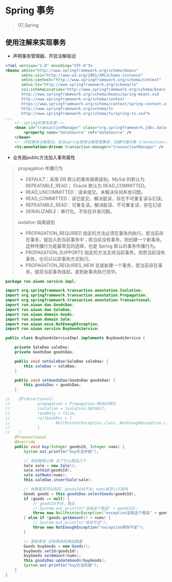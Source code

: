 # Spring 事务

> 07_Spring

## 使用注解来实现事务

- 声明事务管理器、开启注解驱动

```xml
<?xml version="1.0" encoding="UTF-8"?>
<beans xmlns="http://www.springframework.org/schema/beans"
       xmlns:xsi="http://www.w3.org/2001/XMLSchema-instance"
       xmlns:context="http://www.springframework.org/schema/context"
       xmlns:tx="http://www.springframework.org/schema/tx"
       xsi:schemaLocation="http://www.springframework.org/schema/beans
       http://www.springframework.org/schema/beans/spring-beans.xsd
       http://www.springframework.org/schema/context
       https://www.springframework.org/schema/context/spring-context.xsd
       http://www.springframework.org/schema/tx
       http://www.springframework.org/schema/tx/spring-tx.xsd">
...    
	<!--spring的事务处理-->
    <bean id="transactionManager" class="org.springframework.jdbc.datasource.DataSourceTransactionManager">
        <property name="dataSource" ref="dateSource" />
    </bean>
    <!--开启事务注解驱动，告诉spring使用注解管理事务，创建代理对象 transaction-manager:事务管理器对象的id-->
    <tx:annotation-driven transaction-manager="transactionManager" />
```

- 业务层public方法加入事务属性

> propagation 传播行为
>
> - DEFAULT：采用 DB 默认的事务隔离级别。MySql 的默认为 REPEATABLE_READ； Oracle 默认为 READ_COMMITTED。
> - READ_UNCOMMITTED：读未提交。未解决任何并发问题。
> - READ_COMMITTED：读已提交。解决脏读，存在不可重复读与幻读。
> - REPEATABLE_READ：可重复读。解决脏读、不可重复读，存在幻读
> - SERIALIZABLE：串行化。不存在并发问题。
>
> isolation 隔离级别
>
> - PROPAGATION_REQUIRED 指定的方法必须在事务内执行。若当前存在事务，就加入到当前事务中；若当前没有事务，则创建一个新事务。这种传播行为是最常见的选择，也是 Spring 默认的事务传播行为。
> - PROPAGATION_SUPPORTS 指定的方法支持当前事务，但若当前没有事务，也可以以非事务方式执行。
> - PROPAGATION_REQUIRES_NEW 总是新建一个事务，若当前存在事务，就将当前事务挂起，直到新事务执行完毕。

```java
package run.aiwan.service.impl;

import org.springframework.transaction.annotation.Isolation;
import org.springframework.transaction.annotation.Propagation;
import org.springframework.transaction.annotation.Transactional;
import run.aiwan.dao.GoodsDao;
import run.aiwan.dao.SaleDao;
import run.aiwan.domain.Goods;
import run.aiwan.domain.Sale;
import run.aiwan.exce.NotEnoughException;
import run.aiwan.service.BuyGoodsService;

public class BuyGoodsServiceImpl implements BuyGoodsService {

    private SaleDao saleDao;
    private GoodsDao goodsDao;

    public void setSaleDao(SaleDao saleDao) {
        this.saleDao = saleDao;
    }

    public void setGoodsDao(GoodsDao goodsDao) {
        this.goodsDao = goodsDao;
    }

//    @Transactional(
//            propagation = Propagation.REQUIRED,
//            isolation = Isolation.DEFAULT,
//            readOnly = false,
//            rollbackFor = {
//                    NullPointerException.class, NotEnoughException.class
//            }
//    )
    @Transactional
    @Override
    public void buy(Integer goodsId, Integer nums) {
        System.out.println("buy方法开始");

        // 添加销售记录 买了什么商品几个
        Sale sale = new Sale();
        sale.setGid(goodsId);
        sale.setNums(nums);
        this.saleDao.insertSale(sale);

        // 判断是否可以购买，goodsId对不对，nums是否小于库存
        Goods goods = this.goodsDao.selectGoods(goodsId);
        if (goods == null) {
            // goodsId不对，商品
            // System.out.println("没有这个商品" + goodsId);
            throw new NullPointerException("exception没有这个商品" + goodsId);
        } else if (goods.getAmount() < nums) {
            // System.out.println("库存不足");
            throw new NotEnoughException("exception库存不足");
        }

        // 更新库存 还有剩余的商品数量
        Goods buyGoods = new Goods();
        buyGoods.setId(goodsId);
        buyGoods.setAmount(nums);
        this.goodsDao.updateGoods(buyGoods);
        System.out.println("buy方法完成");
    }
}

```


